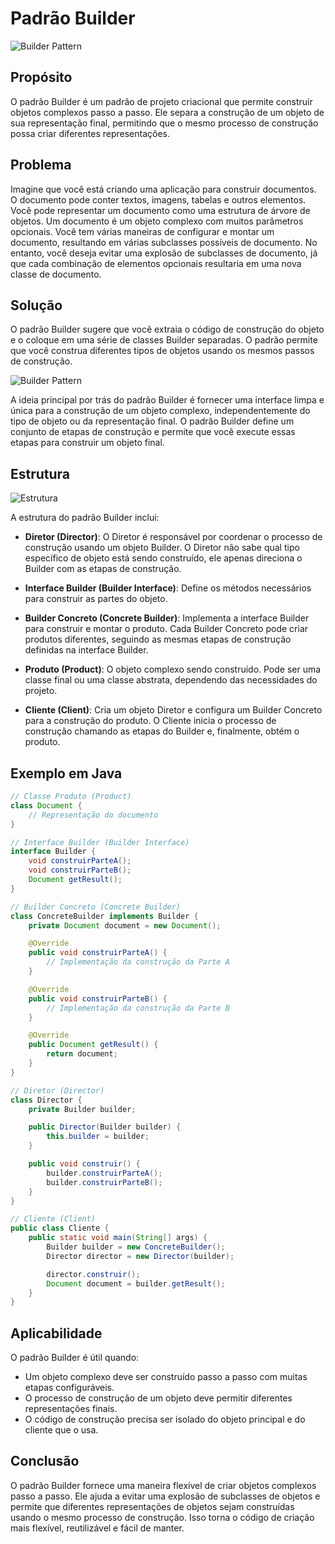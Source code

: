 # Padrão Builder

![Builder Pattern](https://refactoring.guru/images/patterns/content/builder/builder-pt-br.png)

## Propósito

O padrão Builder é um padrão de projeto criacional que permite construir objetos complexos passo a passo. Ele separa a construção de um objeto de sua representação final, permitindo que o mesmo processo de construção possa criar diferentes representações.

## Problema

Imagine que você está criando uma aplicação para construir documentos. O documento pode conter textos, imagens, tabelas e outros elementos. Você pode representar um documento como uma estrutura de árvore de objetos. Um documento é um objeto complexo com muitos parâmetros opcionais. Você tem várias maneiras de configurar e montar um documento, resultando em várias subclasses possíveis de documento. No entanto, você deseja evitar uma explosão de subclasses de documento, já que cada combinação de elementos opcionais resultaria em uma nova classe de documento.



## Solução

O padrão Builder sugere que você extraia o código de construção do objeto e o coloque em uma série de classes Builder separadas. O padrão permite que você construa diferentes tipos de objetos usando os mesmos passos de construção.

![Builder Pattern](https://refactoring.guru/images/patterns/diagrams/builder/solution1.png)

A ideia principal por trás do padrão Builder é fornecer uma interface limpa e única para a construção de um objeto complexo, independentemente do tipo de objeto ou da representação final. O padrão Builder define um conjunto de etapas de construção e permite que você execute essas etapas para construir um objeto final.

## Estrutura

![Estrutura](https://refactoring.guru/images/patterns/diagrams/builder/structure.png)

A estrutura do padrão Builder inclui:

- **Diretor (Director)**: O Diretor é responsável por coordenar o processo de construção usando um objeto Builder. O Diretor não sabe qual tipo específico de objeto está sendo construído, ele apenas direciona o Builder com as etapas de construção.

- **Interface Builder (Builder Interface)**: Define os métodos necessários para construir as partes do objeto.

- **Builder Concreto (Concrete Builder)**: Implementa a interface Builder para construir e montar o produto. Cada Builder Concreto pode criar produtos diferentes, seguindo as mesmas etapas de construção definidas na interface Builder.

- **Produto (Product)**: O objeto complexo sendo construído. Pode ser uma classe final ou uma classe abstrata, dependendo das necessidades do projeto.

- **Cliente (Client)**: Cria um objeto Diretor e configura um Builder Concreto para a construção do produto. O Cliente inicia o processo de construção chamando as etapas do Builder e, finalmente, obtém o produto.

## Exemplo em Java

```java
// Classe Produto (Product)
class Document {
    // Representação do documento
}

// Interface Builder (Builder Interface)
interface Builder {
    void construirParteA();
    void construirParteB();
    Document getResult();
}

// Builder Concreto (Concrete Builder)
class ConcreteBuilder implements Builder {
    private Document document = new Document();

    @Override
    public void construirParteA() {
        // Implementação da construção da Parte A
    }

    @Override
    public void construirParteB() {
        // Implementação da construção da Parte B
    }

    @Override
    public Document getResult() {
        return document;
    }
}

// Diretor (Director)
class Director {
    private Builder builder;

    public Director(Builder builder) {
        this.builder = builder;
    }

    public void construir() {
        builder.construirParteA();
        builder.construirParteB();
    }
}

// Cliente (Client)
public class Cliente {
    public static void main(String[] args) {
        Builder builder = new ConcreteBuilder();
        Director director = new Director(builder);

        director.construir();
        Document document = builder.getResult();
    }
}
```

## Aplicabilidade

O padrão Builder é útil quando:

- Um objeto complexo deve ser construído passo a passo com muitas etapas configuráveis.
- O processo de construção de um objeto deve permitir diferentes representações finais.
- O código de construção precisa ser isolado do objeto principal e do cliente que o usa.

## Conclusão

O padrão Builder fornece uma maneira flexível de criar objetos complexos passo a passo. Ele ajuda a evitar uma explosão de subclasses de objetos e permite que diferentes representações de objetos sejam construídas usando o mesmo processo de construção. Isso torna o código de criação mais flexível, reutilizável e fácil de manter.
